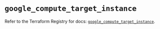 # `google_compute_target_instance`

Refer to the Terraform Registry for docs: [`google_compute_target_instance`](https://registry.terraform.io/providers/hashicorp/google/5.40.0/docs/resources/compute_target_instance).
